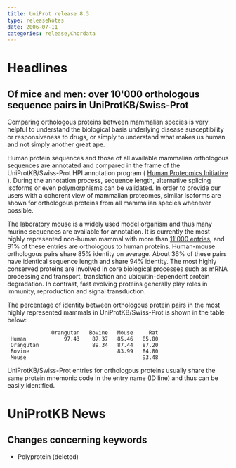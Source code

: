 ```yaml
---
title: UniProt release 8.3
type: releaseNotes
date: 2006-07-11
categories: release,Chordata
---
```


# Headlines

## Of mice and men: over 10'000 orthologous sequence pairs in UniProtKB/Swiss-Prot

Comparing orthologous proteins between mammalian species is very helpful to understand the biological basis underlying disease susceptibility or responsiveness to drugs, or simply to understand what makes us human and not simply another great ape.

Human protein sequences and those of all available mammalian orthologous sequences are annotated and compared in the frame of the UniProtKB/Swiss-Prot HPI annotation program ( [Human Proteomics Initiative](http://www.expasy.org/sprot/hpi/hpi_desc.html) ). During the annotation process, sequence length, alternative splicing isoforms or even polymorphisms can be validated. In order to provide our users with a coherent view of mammalian proteomes, similar isoforms are shown for orthologous proteins from all mammalian species whenever possible.

The laboratory mouse is a widely used model organism and thus many murine sequences are available for annotation. It is currently the most highly represented non-human mammal with more than [11'000 entries](http://www.uniprot.org/uniprotkb?query=organism_id:10090+reviewed:true), and 91% of these entries are orthologous to human proteins. Human-mouse orthologous pairs share 85% identity on average. About 36% of these pairs have identical sequence length and share 94% identity. The most highly conserved proteins are involved in core biological processes such as mRNA processing and transport, translation and ubiquitin-dependent protein degradation. In contrast, fast evolving proteins generally play roles in immunity, reproduction and signal transduction.

The percentage of identity between orthologous protein pairs in the most highly represented mammals in UniProtKB/Swiss-Prot is shown in the table below:

                  Orangutan   Bovine   Mouse     Rat
     Human            97.43    87.37   85.46   85.80
     Orangutan                 89.34   87.44   87.20
     Bovine                            83.99   84.80
     Mouse                                     93.48

UniProtKB/Swiss-Prot entries for orthologous proteins usually share the same protein mnemonic code in the entry name (ID line) and thus can be easily identified.

# UniProtKB News

## Changes concerning keywords

- Polyprotein (deleted)
